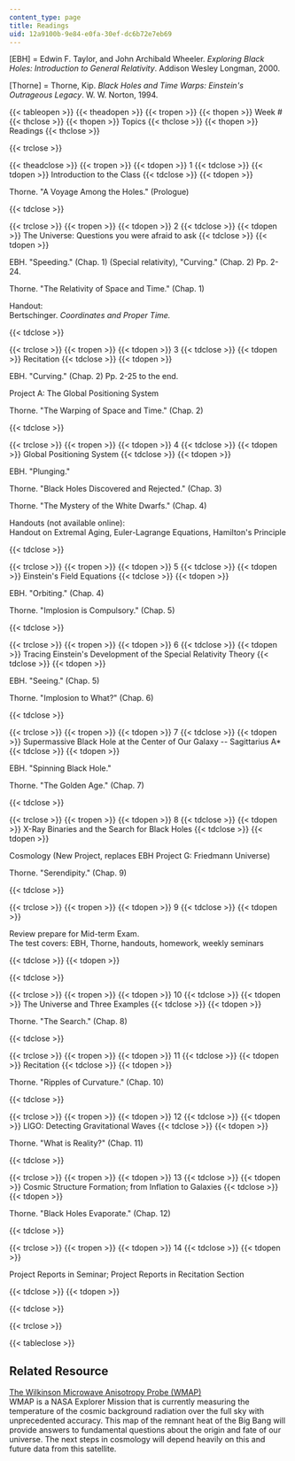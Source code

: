 ```yaml
---
content_type: page
title: Readings
uid: 12a9100b-9e84-e0fa-30ef-dc6b72e7eb69
---
```


\[EBH\] = Edwin F. Taylor, and John Archibald Wheeler. _Exploring Black Holes: Introduction to General Relativity_. Addison Wesley Longman, 2000.

\[Thorne\] = Thorne, Kip. _Black Holes and Time Warps: Einstein's Outrageous Legacy_. W. W. Norton, 1994.

  

{{< tableopen >}}
{{< theadopen >}}
{{< tropen >}}
{{< thopen >}}
Week #
{{< thclose >}}
{{< thopen >}}
Topics
{{< thclose >}}
{{< thopen >}}
Readings
{{< thclose >}}

{{< trclose >}}

{{< theadclose >}}
{{< tropen >}}
{{< tdopen >}}
1
{{< tdclose >}}
{{< tdopen >}}
Introduction to the Class
{{< tdclose >}}
{{< tdopen >}}


Thorne. "A Voyage Among the Holes." (Prologue)


{{< tdclose >}}

{{< trclose >}}
{{< tropen >}}
{{< tdopen >}}
2
{{< tdclose >}}
{{< tdopen >}}
The Universe: Questions you were afraid to ask
{{< tdclose >}}
{{< tdopen >}}


EBH. "Speeding." (Chap. 1) (Special relativity), "Curving." (Chap. 2) Pp. 2-24.

Thorne. "The Relativity of Space and Time." (Chap. 1)

Handout:  
Bertschinger. _Coordinates and Proper Time._


{{< tdclose >}}

{{< trclose >}}
{{< tropen >}}
{{< tdopen >}}
3
{{< tdclose >}}
{{< tdopen >}}
Recitation
{{< tdclose >}}
{{< tdopen >}}


EBH. "Curving." (Chap. 2) Pp. 2-25 to the end.

Project A: The Global Positioning System

Thorne. "The Warping of Space and Time." (Chap. 2)


{{< tdclose >}}

{{< trclose >}}
{{< tropen >}}
{{< tdopen >}}
4
{{< tdclose >}}
{{< tdopen >}}
Global Positioning System
{{< tdclose >}}
{{< tdopen >}}


EBH. "Plunging."

Thorne. "Black Holes Discovered and Rejected." (Chap. 3)

Thorne. "The Mystery of the White Dwarfs." (Chap. 4)

Handouts (not available online):  
Handout on Extremal Aging, Euler-Lagrange Equations, Hamilton's Principle


{{< tdclose >}}

{{< trclose >}}
{{< tropen >}}
{{< tdopen >}}
5
{{< tdclose >}}
{{< tdopen >}}
Einstein's Field Equations
{{< tdclose >}}
{{< tdopen >}}


EBH. "Orbiting." (Chap. 4)

Thorne. "Implosion is Compulsory." (Chap. 5)


{{< tdclose >}}

{{< trclose >}}
{{< tropen >}}
{{< tdopen >}}
6
{{< tdclose >}}
{{< tdopen >}}
Tracing Einstein's Development of the Special Relativity Theory
{{< tdclose >}}
{{< tdopen >}}


EBH. "Seeing." (Chap. 5)

Thorne. "Implosion to What?" (Chap. 6)


{{< tdclose >}}

{{< trclose >}}
{{< tropen >}}
{{< tdopen >}}
7
{{< tdclose >}}
{{< tdopen >}}
Supermassive Black Hole at the Center of Our Galaxy -- Sagittarius A\*
{{< tdclose >}}
{{< tdopen >}}


EBH. "Spinning Black Hole."

Thorne. "The Golden Age." (Chap. 7)


{{< tdclose >}}

{{< trclose >}}
{{< tropen >}}
{{< tdopen >}}
8
{{< tdclose >}}
{{< tdopen >}}
X-Ray Binaries and the Search for Black Holes
{{< tdclose >}}
{{< tdopen >}}


Cosmology (New Project, replaces EBH Project G: Friedmann Universe)

Thorne. "Serendipity." (Chap. 9)


{{< tdclose >}}

{{< trclose >}}
{{< tropen >}}
{{< tdopen >}}
9
{{< tdclose >}}
{{< tdopen >}}


Review prepare for Mid-term Exam.  
The test covers: EBH, Thorne, handouts, homework, weekly seminars


{{< tdclose >}}
{{< tdopen >}}

{{< tdclose >}}

{{< trclose >}}
{{< tropen >}}
{{< tdopen >}}
10
{{< tdclose >}}
{{< tdopen >}}
The Universe and Three Examples
{{< tdclose >}}
{{< tdopen >}}


Thorne. "The Search." (Chap. 8)


{{< tdclose >}}

{{< trclose >}}
{{< tropen >}}
{{< tdopen >}}
11
{{< tdclose >}}
{{< tdopen >}}
Recitation
{{< tdclose >}}
{{< tdopen >}}


Thorne. "Ripples of Curvature." (Chap. 10)


{{< tdclose >}}

{{< trclose >}}
{{< tropen >}}
{{< tdopen >}}
12
{{< tdclose >}}
{{< tdopen >}}
LIGO: Detecting Gravitational Waves
{{< tdclose >}}
{{< tdopen >}}


Thorne. "What is Reality?" (Chap. 11)


{{< tdclose >}}

{{< trclose >}}
{{< tropen >}}
{{< tdopen >}}
13
{{< tdclose >}}
{{< tdopen >}}
Cosmic Structure Formation; from Inflation to Galaxies
{{< tdclose >}}
{{< tdopen >}}


Thorne. "Black Holes Evaporate." (Chap. 12)


{{< tdclose >}}

{{< trclose >}}
{{< tropen >}}
{{< tdopen >}}
14
{{< tdclose >}}
{{< tdopen >}}


Project Reports in Seminar; Project Reports in Recitation Section


{{< tdclose >}}
{{< tdopen >}}

{{< tdclose >}}

{{< trclose >}}

{{< tableclose >}}

  

Related Resource
----------------

[The Wilkinson Microwave Anisotropy Probe (WMAP)](http://map.gsfc.nasa.gov/)  
WMAP is a NASA Explorer Mission that is currently measuring the temperature of the cosmic background radiation over the full sky with unprecedented accuracy. This map of the remnant heat of the Big Bang will provide answers to fundamental questions about the origin and fate of our universe. The next steps in cosmology will depend heavily on this and future data from this satellite.